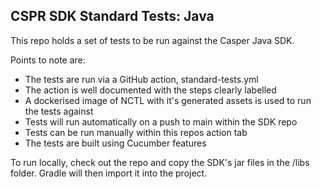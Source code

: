 ## CSPR SDK Standard Tests: Java

This repo holds a set of tests to be run against the Casper Java SDK.

Points to note are:

- The tests are run via a GitHub action, standard-tests.yml
- The action is well documented with the steps clearly labelled
- A dockerised image of NCTL with it's generated assets is used to run the tests against
- Tests will run automatically on a push to main within the SDK repo
- Tests can be run manually within this repos action tab
- The tests are built using Cucumber features

To run locally, check out the repo and copy the SDK's jar files in the /libs folder. Gradle will then import it into the project.



